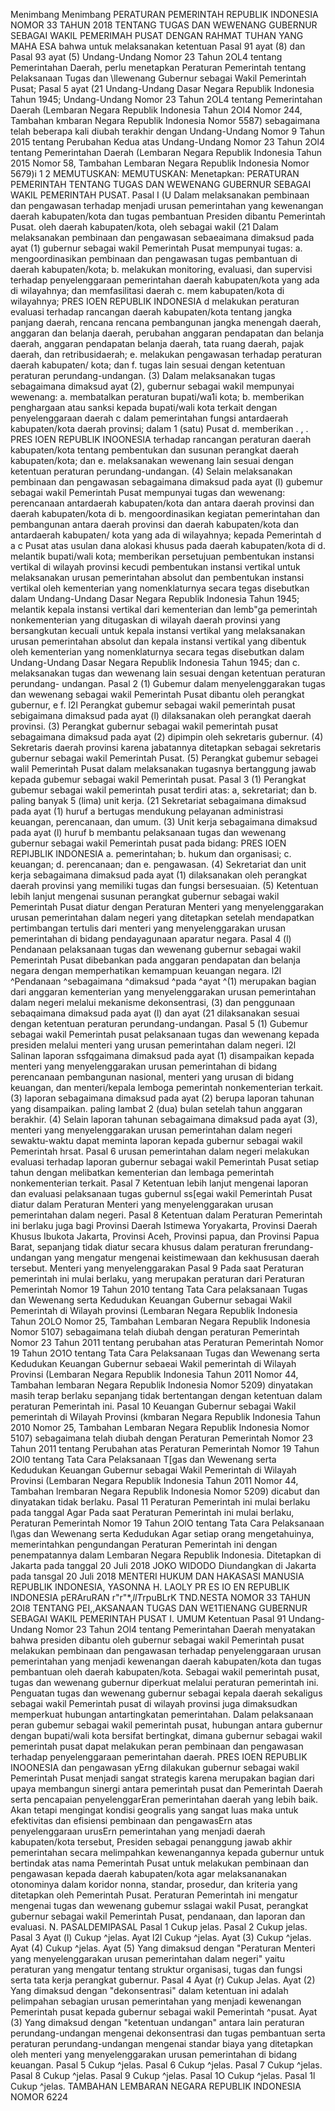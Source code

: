  Menimbang Menimbang PERATURAN PEMERINTAH REPUBLIK INDONESIA NOMOR 33 TAHUN 2018 TENTANG TUGAS DAN WEWENANG GUBERNUR SEBAGAI WAKIL PEMERIMAH PUSAT
DENGAN RAHMAT TUHAN YANG MAHA ESA bahwa untuk melaksanakan ketentuan Pasal 91 ayat (8) dan Pasal 93 ayat (5) Undang-Undang Nomor 23 Tahun 2OL4 tentang Pemerintahan Daerah, perlu menetapkan Peraturan Pemerintah tentang Pelaksanaan Tugas dan \llewenang Gubernur sebagai Wakil Pemerintah Pusat; Pasal 5 ayat (21 Undang-Undang Dasar Negara Republik Indonesia Tahun 1945; Undang-Undang Nomor 23 Tahun 2OL4 tentang Pemerintahan Daerah (Lembaran Negara Republik Indonesia Tahun 2Ol4 Nomor 244, Tambahan kmbaran Negara Republik Indonesia Nomor 5587) sebagaimana telah beberapa kali diubah terakhir dengan Undang-Undang Nomor 9 Tahun 2015 tentang Perubahan Kedua atas Undang-Undang Nomor 23 Tahun 2Ol4 tentang Pemerintahan Daerah (Lembaran Negara Republik Indonesia Tahun 2015 Nomor 58, Tambahan Lembaran Negara Republik Indonesia Nomor 5679)i 1 2
MEMUTUSKAN:
MEMUTUSKAN:
 Menetapkan: PERATURAN PEMERINTAH TENTANG TUGAS DAN WEWENANG GUBERNUR SEBAGAI WAKIL PEMERINTAH PUSAT. Pasal I (U Dalam melaksanakan pembinaan dan pengawasan terhadap menjadi urusan pemerintahan yang kewenangan daerah kabupaten/kota dan tugas pembantuan Presiden dibantu Pemerintah Pusat. oleh daerah kabupaten/kota, oleh sebagai wakil (21 Dalam melaksanakan pembinaan dan pengawasan sebaeaimana dimaksud pada ayat (1) gubernur sebagai wakil Pemerintah Pusat mempunyai tugas:
a. mengoordinasikan pembinaan dan pengawasan tugas pembantuan di daerah kabupaten/kota;
b. melakukan monitoring, evaluasi, dan supervisi terhadap penyelenggaraan pemerintahan daerah kabupaten/kota yang ada di wilayahnya; dan memfasilitasi daerah c. mem kabupaten/kota di wilayahnya; PRES IOEN REPUBLIK INDONESIA d melakukan peraturan evaluasi terhadap rancangan daerah kabupaten/kota tentang jangka panjang daerah, rencana rencana pembangunan jangka menengah daerah, anggaran dan belanja daerah, perubahan anggaran pendapatan dan belanja daerah, anggaran pendapatan belanja daerah, tata ruang daerah, pajak daerah, dan retribusidaerah;
e. melakukan pengawasan terhadap peraturan daerah kabupaten/ kota; dan
f. tugas lain sesuai dengan ketentuan peraturan perundang-undangan. (3) Dalam melaksanakan tugas sebagaimana dimaksud ayat (2), gubernur sebagai wakil mempunyai wewenang:
a. membatalkan peraturan bupati/wa1i kota;
b. memberikan penghargaan atau sanksi kepada bupati/wali kota terkait dengan penyelenggaraan daerah c dalam pemerintahan fungsi antardaerah kabupaten/kota daerah provinsi; dalam 1 (satu) Pusat d. memberikan . , . PRES IOEN REPUBLIK INOONESIA terhadap rancangan peraturan daerah kabupaten/kota tentang pembentukan dan susunan perangkat daerah kabupaten/kota; dan
e. melaksanakan wewenang lain sesuai dengan ketentuan peraturan perundang-undangan.
(4) Selain melaksanakan pembinaan dan pengawasan sebagaimana dimaksud pada ayat (l) gubemur sebagai wakil Pemerintah Pusat mempunyai tugas dan wewenang: perencanaan antardaerah kabupaten/kota dan antara daerah provinsi dan daerah kabupaten/kota di b. mengoordinasikan kegiatan pemerintahan dan pembangunan antara daerah provinsi dan daerah kabupaten/kota dan antardaerah kabupaten/ kota yang ada di wilayahnya; kepada Pemerintah d a c Pusat atas usulan dana alokasi khusus pada daerah kabupaten/kota di d. melantik bupati/wali kota; memberikan persetujuan pembentukan instansi vertikal di wilayah provinsi kecudi pembentukan instansi vertikal untuk melaksanakan urusan pemerintahan absolut dan pembentukan instansi vertikal oleh kementerian yang nomenklaturnya secara tegas disebutkan dalam Undang-Undang Dasar Negara Republik Indonesia Tahun 1945; melantik kepala instansi vertikal dari kementerian dan lemb"ga pemerintah nonkementerian yang ditugaskan di wilayah daerah provinsi yang bersangkutan kecuali untuk kepala instansi vertikal yang melaksanakan urusan pemerintahan absolut dan kepala instansi vertikal yang dibentuk oleh kementerian yang nomenklaturnya secara tegas disebutkan dalam Undang-Undang Dasar Negara Republik Indonesia Tahun 1945; dan
c. melaksanakan tugas dan wewenang lain sesuai dengan ketentuan peraturan perundang- undangan.
Pasal 2
(1) Gubemur dalam menyelenggarakan tugas dan wewenang sebagai wakil Pemerintah Pusat dibantu oleh perangkat gubernur, e f. l2l Perangkat gubemur sebagai wakil pemerintah pusat sebigaimana dimaksud pada ayat (l) dilaksanakan oleh perangkat daerah provinsi. (3) Perangkat gubernur sebagai wakil pemerintah pusat sebagaimana dimaksud pada ayat (2) dipimpin oleh sekretaris gubernur. (4) Sekretaris daerah provinsi karena jabatannya ditetapkan sebagai sekretaris gubernur sebagai wakil Pemerintah Pusat. (5) Perangkat gubemur sebagei walil Pemerintah Pusat dalam melaksanakan tugasnya bertanggung jawab kepada gubemur sebagai wakil Pemerintah pusat. Pasal 3 (1) Perangkat gubemur sebagai wakil pemerintah pusat terdiri atas: a, sekretariat; dan
b. paling banyak 5 (lima) unit kerja. (21 Sekretariat sebagaimana dimaksud pada ayat (1) huruf a bertugas mendukung pelayanan administrasi keuangan, perencanaan, dan umum. (3) Unit kerja sebagaimana dimaksud pada ayat (l) huruf b membantu pelaksanaan tugas dan wewenang gubernur sebagai wakil Pemerintah pusat pada bidang: PRES IOEN REPIJBLIK INDONESIA a. pemerintahan;
b. hukum dan organisasi;
c. keuangan;
d. perencanaan; dan
e. pengawasan. (4) Sekretariat dan unit kerja sebagaimana dimaksud pada ayat (1) dilaksanakan oleh perangkat daerah provinsi yang memiliki tugas dan fungsi bersesuaian. (5) Ketentuan lebih lanjut mengenai susunan perangkat gubernur sebagai wakil Pemerintah Pusat diatur dengan Peraturan Menteri yang menyelenggarakan urusan pemerintahan dalam negeri yang ditetapkan setelah mendapatkan pertimbangan tertulis dari menteri yang menyelenggarakan urusan pemerintahan di bidang pendayagunaan aparatur negara. Pasal 4 (l) Pendanaan pelaksanaan tugas dan wewenang gubernur sebagai wakil Pemerintah Pusat dibebankan pada anggaran pendapatan dan belanja negara dengan memperhatikan kemampuan keuangan negara. l2l ^Pendanaan ^sebagaimana ^dimaksud ^pada ^ayat ^(1) merupakan bagian dari anggaran kementerian yang menyelenggarakan urusan pemerintahan dalam negeri melalui mekanisme dekonsentrasi, (3) dan penggunaan sebaqaimana dimaksud pada ayat (l) dan ayat (21 dilaksanakan sesuai dengan ketentuan peraturan perundang-undangan. Pasal 5 (1) Gubemur sebagai wakil Pemerintah pusat pelaksanaan tugas dan wewenang kepada presiden melalui menteri yang urusan pemerintahan dalam negeri. l2l Salinan laporan ssfqgaimana dimaksud pada ayat (1) disampaikan kepada menteri yang menyelenggarakan urusan pemerintahan di bidang perencanaan pembangunan nasional, menteri yang urusan di bidang keuangan, dan menteri/kepala lemboga pemerintah nonkementerian terkait.
(3) laporan sebagaimana dimaksud pada ayat (2) berupa laporan tahunan yang disampaikan. paling lambat 2 (dua) bulan setelah tahun anggaran berakhir.
(4) Selain laporan tahunan sebagaimana dimaksud pada ayat (3), menteri yang menyelenggarakan urusan pemerintahan dalam negeri sewaktu-waktu dapat meminta laporan kepada gubernur sebagai wakil Pemerintah hrsat.
Pasal 6
urusan pemerintahan dalam negeri melakukan evaluasi terhadap laporan gubernur sebagai wakil Pemerintah Pusat setiap tahun dengan melibatkan kementerian dan lembaga pemerintah nonkementerian terkait.
Pasal 7
Ketentuan lebih lanjut mengenai laporan dan evaluasi pelaksanaan tugas gubernul ss[egai wakil Pemerintah Pusat diatur dalam Peraturan Menteri yang menyelenggarakan urusan pemerintahan dalam negeri.
Pasal 8
Ketentuan dalam Peraturan Pemerintah ini berlaku juga bagi Provinsi Daerah Istimewa Yoryakarta, Provinsi Daerah Khusus Ibukota Jakarta, Provinsi Aceh, Provinsi papua, dan Provinsi Papua Barat, sepanjang tidak diatur secara khusus dalam peraturan frerundang-undangan yang mengatur mengenai keistimewaan dan kekhususan daerah tersebut. Menteri yang menyelenggarakan
Pasal 9
Pada saat Peraturan pemerintah ini mulai berlaku, yang merupakan peraturan dari Peraturan Pemerintah Nomor 19 Tahun 2010 tentang Tata Cara pelaksanaan Tugas dan Wewenang serta Kedudukan Keuangan Gubernur sebagai Wakil Pemerintah di Wilayah provinsi (Lembaran Negara Republik Indonesia Tahun 2OLO Nomor 25, Tambahan Lembaran Negara Republik Indonesia Nomor 5107) sebagaimana telah diubah dengan peraturan Pemerintah Nomor 23 Tahun 2011 tentang perubahan atas Peraturan Pemerintah Nomor 19 Tahun 2O1O tentang Tata Cara Pelaksanaan Tugas dan Wewenang serta Kedudukan Keuangan Gubernur sebaeai Wakil pemerintah di Wilayah Provinsi (Lembaran Negara Republik Indonesia Tahun 2011 Nomor 44, Tambahan lembaran Negara Republik Indonesia Nomor 5209) dinyatakan masih terap berlaku sepanjang tidak bertentangan dengan ketentuan dalam peraturan Pemerintah ini.
Pasal 10
Keuangan Gubernur sebagai Wakil pemerintah di Wilayah Provinsi (kmbaran Negara Republik Indonesia Tahun 2010 Nomor 25, Tambahan Lembaran Negara Republik Indonesia Nomor 5107) sebagaimana telah diubah dengan Peraturan Pemerintah Nomor 23 Tahun 2011 tentang Perubahan atas Peraturan Pemerintah Nomor 19 Tahun 2Ol0 tentang Tata Cara Pelaksanaan T[gas dan Wewenang serta Kedudukan Keuangan Gubernur sebagai Wakil Pemerintah di Wilayah Provinsi (Lembaran Negara Republik Indonesia Tahun 2011 Nomor 44, Tambahan lrembaran Negara Republik Indonesia Nomor 5209) dicabut dan dinyatakan tidak berlaku.
Pasal 11
Peraturan Pemerintah ini mulai berlaku pada tanggal Agar Pada saat Peraturan Pemerintah ini mulai berlaku, Peraturan Pemerintah Nomor 19 Tahun 2OlO tentang Tata Cara Pelaksanaan l\gas dan Wewenang serta Kedudukan
Agar setiap orang mengetahuinya, memerintahkan pengundangan Peraturan Pemerintah ini dengan penempatannya dalam Lembaran Negara Republik Indonesia. Ditetapkan di Jakarta pada tanggal 20 Juli 2018 JOKO WIDODO Diundangkan di Jakarta pada tansgal 20 Juli 2018 MENTERI HUKUM DAN HAKASASI MANUSIA REPUBLIK INDONESIA, YASONNA H. LAOLY PR ES IO EN REPUBLIK INDONESIA pERAruRAN r"r"*,*llT*rpuBLrK TND.NESTA NOMOR 33 TAHUN 2OI8 TENTANG PEI,,AKSANAAN TUGAS DAN WE1TIENANG GUBERNUR SEBAGAI WAKIL PEMERINTAH PUSAT I. UMUM Ketentuan Pasal 91 Undang-Undang Nomor 23 Tahun 2Ol4 tentang Pemerintahan Daerah menyatakan bahwa presiden dibantu oleh gubernur sebagai wakil Pemerintah pusat melakukan pembinaan dan pengawasan terhadap penyelenggaraan urusan pemerintahan yang menjadi kewenangan daerah kabupaten/kota dan tugas pembantuan oleh daerah kabupaten/kota. Sebagai wakil pemerintah pusat, tugas dan wewenang gubernur diperkuat melalui peraturan pemerintah ini. Penguatan tugas dan wewenang gubernur sebagai kepala daerah sekaligus sebagai wakil Pemerintah pusat di wilayah provinsi juga dimaksudkan memperkuat hubungan antartingkatan pemerintahan. Dalam pelaksanaan peran gubemur sebagai wakil pemerintah pusat, hubungan antara gubernur dengan bupati/wali kota bersifat bertingkat, dimana gubernur sebagai wakil pemerintah pusat dapat melakukan peran pembinaan dan pengawasan terhadap penyelenggaraan pemerintahan daerah. PRES IOEN REPUBLIK INOONESIA dan pengawasan yErng dilakukan gubernur sebagai wakil Pemerintah Pusat menjadi sangat strategis karena merupakan bagian dari upaya membangun sinergi antara pemerintah pusat dan Pemerintah Daerah serta pencapaian penyelenggarEran pemerintahan daerah yang lebih baik. Akan tetapi mengingat kondisi geogralis yang sangat luas maka untuk efektivitas dan efisiensi pembinaan dan pengawasErn atas penyelenggaraan urusErn pemerintahan yang menjadi daerah kabupaten/kota tersebut, Presiden sebagai penanggung jawab akhir pemerintahan secara melimpahkan kewenangannya kepada gubernur untuk bertindak atas nama Pemerintah Pusat untuk melakukan pembinaan dan pengawasan kepada daerah kabupaten/kota agar melaksananakan otonominya dalam koridor nonna, standar, prosedur, dan kriteria yang ditetapkan oleh Pemerintah Pusat. Peraturan Pemerintah ini mengatur mengenai tugas dan wewenang gubemur sslagai wakil Pusat, perangkat gubernur sebagai wakil Pemerintah Pusat, pendanaan, dan laporan dan evaluasi. N. PASALDEMIPASAL
Pasal 1
Cukup jelas.
Pasal 2
Cukup jelas.
Pasal 3
Ayat (l) Cukup ^jelas. Ayat l2l Cukup ^jelas. Ayat (3) Cukup ^jelas. Ayat (4) Cukup ^jelas. Ayat (5) Yang dimaksud dengan "Peraturan Menteri yang menyelenggarakan urusan pemerintahan dalam negeri" yaitu peraturan yang mengatur tentang struktur organisasi, tugas dan fungsi serta tata kerja perangkat gubernur.
Pasal 4
Ayat (r) Cukup Jelas. Ayat (2) Yang dimaksud dengan "dekonsentrasi" dalam ketentuan ini adalah pelimpahan sebagian urusan pemerintahan yang menjadi kewenangan Pemerintah pusat kepada gubernur sebagai wakil Pemerintah ^pusat. Ayat (3) Yang dimaksud dengan "ketentuan undangan" antara lain peraturan perundang-undangan mengenai dekonsentrasi dan tugas pembantuan serta peraturan perundang-undangan mengenai standar biaya yang ditetapkan oleh menteri yang menyelenggarakan urusan pemerintahan di bidang keuangan.
Pasal 5
Cukup ^jelas.
Pasal 6
Cukup ^jelas.
Pasal 7
Cukup ^jelas.
Pasal 8
Cukup ^jelas.
Pasal 9
Cukup ^jelas.
Pasal 1O
Cukup ^jelas. Pasal 1l Cukup ^jelas. TAMBAHAN LEMBARAN NEGARA REPUBLIK INDONESIA NOMOR 6224